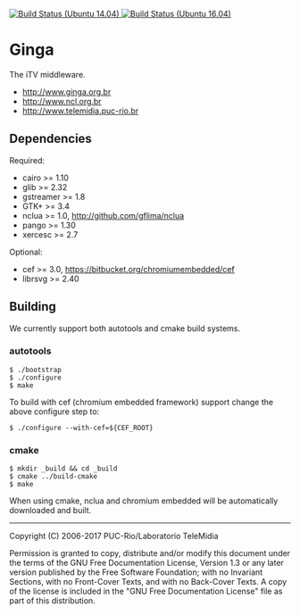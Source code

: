 <p>
<a href="#">
  <img src="https://semaphoreci.com/api/v1/projects/067d8fed-5ecc-4408-b10a-20e615756bf2/1327970/shields_badge.svg" alt="Build Status (Ubuntu 14.04)" title="Build Status (Ubuntu 14.04)">
</a>
<a href="#">
    <img src="https://travis-ci.org/TeleMidia/ginga.svg?branch=master" alt="Build Status (Ubuntu 16.04)" title="Build Status (Ubuntu 16.04)">
</a>
</p>

# Ginga

The iTV middleware.

* http://www.ginga.org.br
* http://www.ncl.org.br
* http://www.telemidia.puc-rio.br

## Dependencies

Required:

* cairo >= 1.10
* glib >= 2.32
* gstreamer >= 1.8
* GTK+ >= 3.4
* nclua >= 1.0, http://github.com/gflima/nclua
* pango >= 1.30
* xercesc >= 2.7

Optional:

* cef >= 3.0, https://bitbucket.org/chromiumembedded/cef
* librsvg >= 2.40

## Building

We currently support both autotools and cmake build systems.

### autotools

    $ ./bootstrap
    $ ./configure
    $ make

To build with cef (chromium embedded framework) support change the
above configure step to:

    $ ./configure --with-cef=${CEF_ROOT}

### cmake

    $ mkdir _build && cd _build
    $ cmake ../build-cmake
    $ make

When using cmake, nclua and chromium embedded will be automatically
downloaded and built.

---
Copyright (C) 2006-2017 PUC-Rio/Laboratorio TeleMidia

Permission is granted to copy, distribute and/or modify this document under
the terms of the GNU Free Documentation License, Version 1.3 or any later
version published by the Free Software Foundation; with no Invariant
Sections, with no Front-Cover Texts, and with no Back-Cover Texts. A copy of
the license is included in the "GNU Free Documentation License" file as part
of this distribution.
